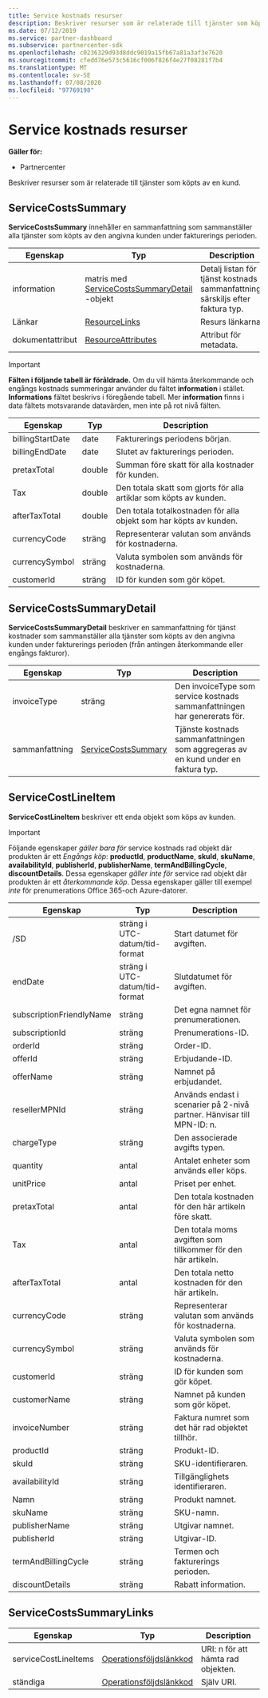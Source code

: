 ```yaml
---
title: Service kostnads resurser
description: Beskriver resurser som är relaterade till tjänster som köpts av en kund.
ms.date: 07/12/2019
ms.service: partner-dashboard
ms.subservice: partnercenter-sdk
ms.openlocfilehash: c0236329d93d8ddc9019a15fb67a81a3af3e7620
ms.sourcegitcommit: cfedd76e573c5616cf006f826f4e27f08281f7b4
ms.translationtype: MT
ms.contentlocale: sv-SE
ms.lasthandoff: 07/08/2020
ms.locfileid: "97769198"
---
```

# <a name="service-costs-resources"></a>Service kostnads resurser

**Gäller för:**

- Partnercenter

Beskriver resurser som är relaterade till tjänster som köpts av en kund.

## <a name="servicecostssummary"></a>ServiceCostsSummary

**ServiceCostsSummary** innehåller en sammanfattning som sammanställer alla tjänster som köpts av den angivna kunden under fakturerings perioden.

| Egenskap | Typ | Description |
| -------- | ---- | ----------- |
| information | matris med [ServiceCostsSummaryDetail](#servicecostssummarydetail) -objekt | Detalj listan för tjänst kostnads sammanfattning, särskiljs efter faktura typ.|
| Länkar | [ResourceLinks](utility-resources.md#resourcelinks) | Resurs länkarna. |
| dokumentattribut | [ResourceAttributes](utility-resources.md#resourceattributes) | Attribut för metadata. |

> [!IMPORTANT]
> **Fälten i följande tabell är föråldrade.** Om du vill hämta återkommande och engångs kostnads summeringar använder du fältet **information** i stället. **Informations** fältet beskrivs i föregående tabell. Mer **information** finns i data fältets motsvarande datavärden, men inte på rot nivå fälten.

| Egenskap | Typ | Description |
| -------- | ---- | ----------- |
| billingStartDate | date | Fakturerings periodens början. |
| billingEndDate | date | Slutet av fakturerings perioden. |
| pretaxTotal | double | Summan före skatt för alla kostnader för kunden. |
| Tax  | double | Den totala skatt som gjorts för alla artiklar som köpts av kunden. |
| afterTaxTotal | double | Den totala totalkostnaden för alla objekt som har köpts av kunden. |
| currencyCode | sträng | Representerar valutan som används för kostnaderna. |
| currencySymbol | sträng | Valuta symbolen som används för kostnaderna. |
| customerId | sträng | ID för kunden som gör köpet. |

## <a name="servicecostssummarydetail"></a>ServiceCostsSummaryDetail

**ServiceCostsSummaryDetail** beskriver en sammanfattning för tjänst kostnader som sammanställer alla tjänster som köpts av den angivna kunden under fakturerings perioden (från antingen återkommande eller engångs fakturor).

| Egenskap | Typ | Description |
| -------- | ---- | ----------- |
| invoiceType | sträng | Den invoiceType som service kostnads sammanfattningen har genererats för. |
| sammanfattning | [ServiceCostsSummary](#servicecostssummary) | Tjänste kostnads sammanfattningen som aggregeras av en kund under en faktura typ. |

## <a name="servicecostlineitem"></a>ServiceCostLineItem

**ServiceCostLineItem** beskriver ett enda objekt som köps av kunden.

> [!IMPORTANT]
> Följande egenskaper *gäller bara för* service kostnads rad objekt där produkten är ett *Engångs köp*: **productId**, **productName**, **skuId**, **skuName**, **availabilityId**, **publisherId**, **publisherName**, **termAndBillingCycle**, **discountDetails**. Dessa egenskaper *gäller inte för* service rad objekt där produkten är ett *återkommande köp*. Dessa egenskaper gäller till exempel *inte* för prenumerations Office 365-och Azure-datorer.

| Egenskap                 | Typ                           | Description                                                          |
|--------------------------|--------------------------------|----------------------------------------------------------------------|
| /SD                | sträng i UTC-datum/tid-format | Start datumet för avgiften.                                       |
| endDate                  | sträng i UTC-datum/tid-format | Slutdatumet för avgiften.                                         |
| subscriptionFriendlyName | sträng                         | Det egna namnet för prenumerationen.                              |
| subscriptionId           | sträng                         | Prenumerations-ID.                                         |
| orderId                  | sträng                         | Order-ID.                                                |
| offerId                  | sträng                         | Erbjudande-ID.                                                |
| offerName                | sträng                         | Namnet på erbjudandet.                                                      |
| resellerMPNId            | sträng                         | Används endast i scenarier på 2-nivå partner. Hänvisar till MPN-ID: n. |
| chargeType               | sträng                         | Den associerade avgifts typen.                                          |
| quantity                 | antal                         | Antalet enheter som används eller köps.                             |
| unitPrice                | antal                         | Priset per enhet.                                                  |
| pretaxTotal              | antal                         | Den totala kostnaden för den här artikeln före skatt.                         |
| Tax                      | antal                         | Den totala moms avgiften som tillkommer för den här artikeln.                         |
| afterTaxTotal            | antal                         | Den totala netto kostnaden för den här artikeln.                                    |
| currencyCode             | sträng                         | Representerar valutan som används för kostnaderna.                          |
| currencySymbol           | sträng                         | Valuta symbolen som används för kostnaderna.                              |
| customerId               | sträng                         | ID för kunden som gör köpet.                          |
| customerName             | sträng                         | Namnet på kunden som gör köpet.                        |
| invoiceNumber            | sträng                         | Faktura numret som det här rad objektet tillhör.                   |
| productId                | sträng                         | Produkt-ID.                                              |
| skuId                    | sträng                         | SKU-identifieraren.                                                  |
| availabilityId           | sträng                         | Tillgänglighets identifieraren.                                         |
| Namn              | sträng                         | Produkt namnet.                                                    |
| skuName                  | sträng                         | SKU-namn.                                                        |
| publisherName            | sträng                         | Utgivar namnet.                                                  |
| publisherId              | sträng                         | Utgivar-ID.                                            |
| termAndBillingCycle      | sträng                         | Termen och fakturerings perioden.                                          |
| discountDetails          | sträng                         | Rabatt information.                                                |

## <a name="servicecostssummarylinks"></a>ServiceCostsSummaryLinks

| Egenskap             | Typ                               | Description                         |
|----------------------|------------------------------------|-------------------------------------|
| serviceCostLineItems | [Operationsföljdslänkkod](utility-resources.md#link) | URI: n för att hämta rad objekten. |
| ständiga                 | [Operationsföljdslänkkod](utility-resources.md#link) | Själv URI.                       |
